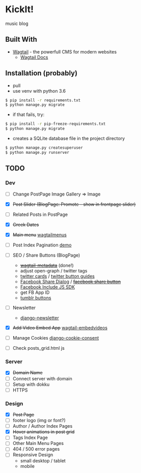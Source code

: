 # KickIt!

music blog 

## Built With

* [Wagtail](https://wagtail.io) - the powerfull CMS for modern websites
	* [Wagtail Docs](http://docs.wagtail.io/en/latest/index.html)

## Installation (probably)
* pull
* use venv with python 3.6
```bash
$ pip install -r requirements.txt
$ python manage.py migrate
```
* if that fails, try:
```bash
$ pip install -r pip-freeze-requirements.txt
$ python manage.py migrate
```


* creates a SQLite database file in the project directory
```bash
$ python manage.py createsuperuser
$ python manage.py runserver
```

## TODO
### Dev
- [ ] Change PostPage Image Gallery => Image
- [x] ~~Post Slider (BlogPage: Promote - show in frontpage slider)~~
- [ ] Related Posts in PostPage
- [X] ~~Greek Dates~~

- [x] ~~Main menu~~ [wagtailmenus](https://github.com/rkhleics/wagtailmenus)
- [ ] Post Index Pagination [demo](https://simpleisbetterthancomplex.com/tutorial/2017/03/13/how-to-create-infinite-scroll-with-django.html)
- [ ] SEO / Share Buttons (BlogPage)
	* [~~wagtail-metadata~~](https://github.com/takeflight/wagtail-metadata) (done!)
	* adjust open-graph / twitter tags
	* [twitter cards](https://developer.twitter.com/en/docs/tweets/optimize-with-cards/overview/abouts-cards) / [twitter button guides](https://developer.twitter.com/en/docs/twitter-for-websites/tweet-button/overview.html)
	* [Facebook Share Dialog](https://developers.facebook.com/docs/sharing/reference/share-dialog) / [~~facebook share button~~](https://developers.facebook.com/docs/plugins/share-button/#)
	* [Facebook Include JS SDK](https://developers.facebook.com/docs/javascript/quickstart)
	* get FB App ID
	* [tumblr buttons](https://www.tumblr.com/buttons)
- [ ] Newsletter 
	* [django-newsletter](https://github.com/dokterbob/django-newsletter)
- [x] ~~Add Video Embed App~~ [wagtail-embedvideos](https://github.com/infoportugal/wagtail-embedvideos)
- [ ] Manage Cookies [django-cookie-consent](https://django-cookie-consent.readthedocs.io/en/latest/index.html)
- [ ] Check posts_grid.html js

### Server
- [x] ~~Domain Name~~
- [ ] Connect server with domain
- [ ] Setup with dokku
- [ ] HTTPS

### Design
- [x] ~~Post Page~~
- [ ] footer logo (img or font?)
- [ ] Author / Author Index Pages
- [x] ~~Hover animations in post grid~~
- [ ] Tags Index Page
- [ ] Other Main Menu Pages
- [ ] 404 / 500 error pages
- [ ] Responsive Design
    * small desktop / tablet
    * mobile